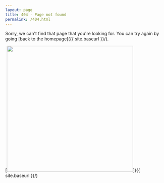 ```yaml
---
layout: page
title: 404 - Page not found
permalink: /404.html
---
```


Sorry, we can't find that page that you're looking for. You can try again by going [back to the homepage]({{ site.baseurl }}/).



[<img src="{{ site.baseurl }}/images/N1000L80rzero1.2r10.0rtheta0.1.png"  style="width: 400px;"/>]({{ site.baseurl }}/)


